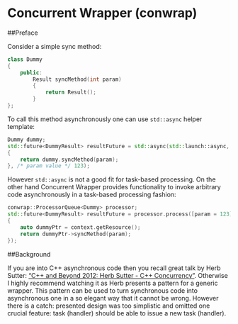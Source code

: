 # Concurrent Wrapper (conwrap)


##Preface

Consider a simple sync method:
```c++
class Dummy
{
	public:
		Result syncMethod(int param)
		{
			return Result();
		}
};
```

To call this method asynchronously one can use `std::async` helper template:
```c++
Dummy dummy;
std::future<DummyResult> resultFuture = std::async(std::launch::async, [=](int param) mutable -> DummyResult
{
	return dummy.syncMethod(param);
}, /* param value */ 123);
```

However `std::async` is not a good fit for task-based processing. On the other hand Concurrent Wrapper provides functionality to invoke arbitrary code asynchronously in a task-based processing fashion:
```c++
conwrap::ProcessorQueue<Dummy> processor;
std::future<DummyResult> resultFuture = processor.process([param = 123](auto context)
{
	auto dummyPtr = context.getResource();
	return dummyPtr->syncMethod(param);
});
```


##Background

If you are into C++ asynchronous code then you recall great talk by Herb Sutter: [“C++ and Beyond 2012: Herb Sutter - C++ Concurrency”](https://channel9.msdn.com/Shows/Going+Deep/C-and-Beyond-2012-Herb-Sutter-Concurrency-and-Parallelism). Otherwise I highly recommend watching it as Herb presents a pattern for a generic wrapper. This pattern can be used to turn synchronous code into asynchronous one in a so elegant way that it cannot be wrong. However there is a catch: presented design was too simplistic and omitted one crucial feature: task (handler) should be able to issue a new task (handler).